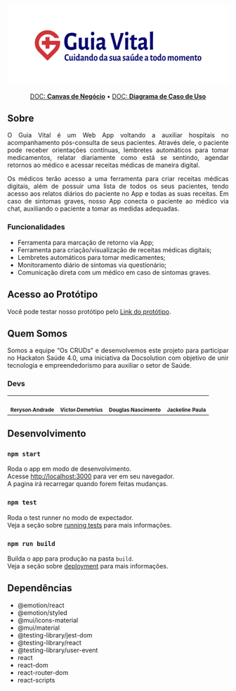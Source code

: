 <img src="https://github.com/AndradeReryson/guia-vital/blob/master/src/Guia_Vital_Logo.png" alt="logo da Guia Vital"/>
<p align="center">
  <a href="https://drive.google.com/file/d/1OAG9Z7QHqnxoWyvUgICuhcIpbUGlj-LC/view">DOC: <strong>Canvas de Negócio</strong></a> •
  <a href="https://drive.google.com/file/d/1t7Z7bFa63ualdpjje0VL6zKndHR92lR6/view">DOC: <strong>Diagrama de Caso de Uso</strong></a>
</p>

## Sobre
<p align="justify">O Guia Vital é um Web App voltando a auxiliar hospitais no acompanhamento pós-consulta de seus pacientes. Através dele, o paciente pode receber orientações contínuas, lembretes automáticos para tomar medicamentos, relatar diariamente como está se sentindo, agendar retornos ao médico e acessar receitas médicas de maneira digital.</p>
<p align="justify">Os médicos terão acesso a uma ferramenta para criar receitas médicas digitais, além de possuir uma lista de todos os seus pacientes, tendo acesso aos relatos diários do paciente no App e todas as suas receitas. Em caso de sintomas graves, nosso App conecta o paciente ao médico via chat, auxiliando o paciente a tomar as medidas adequadas.</p>

### Funcionalidades
<ul>
  <li>Ferramenta para marcação de retorno via App;</li>
  <li>Ferramenta para criação/visualização de receitas médicas digitais;</li>
  <li>Lembretes automáticos para tomar medicamentes;</li>
  <li>Monitoramento diário de sintomas via questionário;</li>
  <li>Comunicação direta com um médico em caso de sintomas graves.</li>
</ul>

## Acesso ao Protótipo
Você pode testar nosso protótipo pelo [Link do protótipo](https://guia-vital.vercel.app/).

## Quem Somos
<p align="justify">Somos a equipe “Os CRUDs” e desenvolvemos este projeto para participar no Hackaton Saúde 4.0, uma iniciativa da Docsolution com objetivo de unir tecnologia e empreendedorismo para auxiliar o setor de Saúde.</p>

### Devs
<table>
  <tr>
    <td align="center">
      <a href="https://github.com/AndradeReryson">
        <img src="https://avatars.githubusercontent.com/u/112758537?v=4" width="100px;" alt=""/><br>
        <sub>
          <b>Reryson Andrade</b>
        </sub>
      </a>
    </td>
    <td align="center">
      <a href="https://github.com/VictorDemetrius">
        <img src="https://avatars.githubusercontent.com/VictorDemetrius" width="100px;" alt=""/><br>
        <sub>
          <b>Victor Demetrius</b>
        </sub>
      </a>
    </td>
    <td align="center">
      <a href="https://github.com/DouglasDans">
        <img src="https://avatars.githubusercontent.com/DouglasDans" width="100px;" alt=""/><br>
        <sub>
          <b>Douglas Nascimento</b>
        </sub>
      </a>
    </td>
    <td align="center">
      <a href="https://github.com/jackelinepaula">
        <img src="https://avatars.githubusercontent.com/jackelinepaula" width="100px;" alt=""/><br>
        <sub>
          <b>Jackeline Paula</b>
        </sub>
      </a>
    </td>
  </tr>
</table>

## Desenvolvimento

### `npm start`
Roda o app em modo de desenvolvimento.\
Acesse [http://localhost:3000](http://localhost:3000) para ver em seu navegador.\
A pagina irá recarregar quando forem feitas mudanças.

### `npm test`
Roda o test runner no modo de expectador.\
Veja a seção sobre [running tests](https://facebook.github.io/create-react-app/docs/running-tests) para mais informações.

### `npm run build`
Builda o app para produção na pasta `build`.\
Veja a seção sobre [deployment](https://facebook.github.io/create-react-app/docs/deployment) para mais informações.

## Dependências
<ul>
  <li>@emotion/react</li>
  <li>@emotion/styled</li>
  <li>@mui/icons-material</li>
  <li>@mui/material</li>
  <li>@testing-library/jest-dom</li>
  <li>@testing-library/react</li>
  <li>@testing-library/user-event</li>
  <li>react</li>
  <li>react-dom</li>
  <li>react-router-dom</li>
  <li>react-scripts</li>
</ul>

